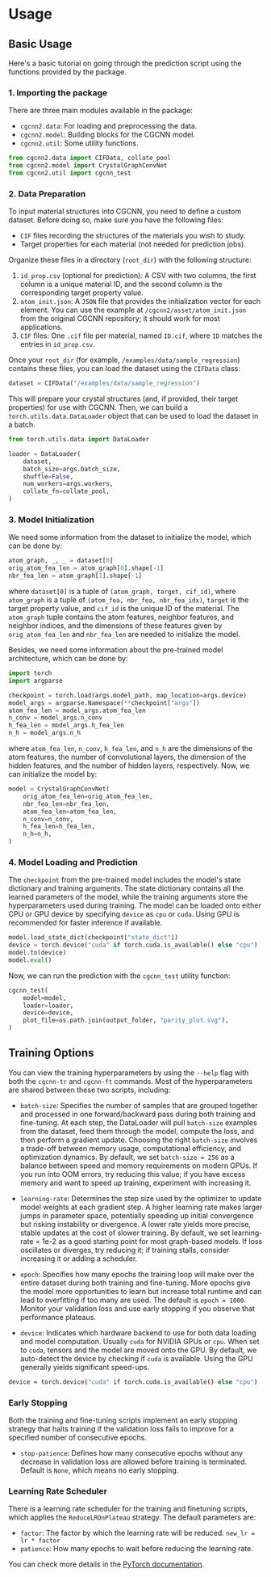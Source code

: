 # Usage

## Basic Usage

Here's a basic tutorial on going through the prediction script using the functions provided by the package. 

### 1. Importing the package

There are three main modules available in the package:

- `cgcnn2.data`: For loading and preprocessing the data.
- `cgcnn2.model`: Building blocks for the CGCNN model.
- `cgcnn2.util`: Some utility functions.

```python
from cgcnn2.data import CIFData, collate_pool
from cgcnn2.model import CrystalGraphConvNet
from cgcnn2.util import cgcnn_test
```

### 2. Data Preparation

To input material structures into CGCNN, you need to define a custom dataset. Before doing so, make sure you have the following files:

- `CIF` files recording the structures of the materials you wish to study.
- Target properties for each material (not needed for prediction jobs).

Organize these files in a directory (`root_dir`) with the following structure:

1. `id_prop.csv` (optional for prediction):
    A CSV with two columns, the first column is a unique material ID, and the second column is the corresponding target property value.
2. `atom_init.json`:
    A `JSON` file that provides the initialization vector for each element. You can use the example at `/cgcnn2/asset/atom_init.json` from the original CGCNN repository; it should work for most applications.
3. `CIF` files:
    One `.cif` file per material, named `ID.cif`, where `ID` matches the entries in `id_prop.csv`.

Once your `root_dir` (for example, `/examples/data/sample_regression`) contains these files, you can load the dataset using the `CIFData` class:

```python
dataset = CIFData("/examples/data/sample_regression")
```

This will prepare your crystal structures (and, if provided, their target properties) for use with CGCNN. Then, we can build a `torch.utils.data.DataLoader` object that can be used to load the dataset in a batch.

```python
from torch.utils.data import DataLoader

loader = DataLoader(
    dataset,
    batch_size=args.batch_size,
    shuffle=False,
    num_workers=args.workers,
    collate_fn=collate_pool,
)
```

### 3. Model Initialization

We need some information from the dataset to initialize the model, which can be done by:

```python
atom_graph, _, _ = dataset[0]
orig_atom_fea_len = atom_graph[0].shape[-1]
nbr_fea_len = atom_graph[1].shape[-1]
```

where `dataset[0]` is a tuple of `(atom_graph, target, cif_id)`, where `atom_graph` is a tuple of `(atom_fea, nbr_fea, nbr_fea_idx)`, `target` is the target property value, and `cif_id` is the unique ID of the material. The `atom_graph` tuple contains the atom features, neighbor features, and neighbor indices, and the dimensions of these features given by `orig_atom_fea_len` and `nbr_fea_len` are needed to initialize the model. 

Besides, we need some information about the pre-trained model architecture, which can be done by:

```python
import torch
import argparse

checkpoint = torch.load(args.model_path, map_location=args.device)
model_args = argparse.Namespace(**checkpoint["args"])
atom_fea_len = model_args.atom_fea_len
n_conv = model_args.n_conv
h_fea_len = model_args.h_fea_len
n_h = model_args.n_h
```

where `atom_fea_len`, `n_conv`, `h_fea_len`, and `n_h` are the dimensions of the atom features, the number of convolutional layers, the dimension of the hidden features, and the number of hidden layers, respectively. Now, we can initialize the model by:

```python
model = CrystalGraphConvNet(
    orig_atom_fea_len=orig_atom_fea_len,
    nbr_fea_len=nbr_fea_len,
    atom_fea_len=atom_fea_len,
    n_conv=n_conv,
    h_fea_len=h_fea_len,
    n_h=n_h,
)
```

### 4. Model Loading and Prediction

The `checkpoint` from the pre-trained model includes the model's state dictionary and training arguments. The state dictionary contains all the learned parameters of the model, while the training arguments store the hyperparameters used during training. The model can be loaded onto either CPU or GPU device by specifying `device` as `cpu` or `cuda`. Using GPU is recommended for faster inference if available.

```python
model.load_state_dict(checkpoint["state_dict"])
device = torch.device("cuda" if torch.cuda.is_available() else "cpu")
model.to(device)
model.eval()
```

Now, we can run the prediction with the `cgcnn_test` utility function:

```python
cgcnn_test(
    model=model,
    loader=loader,
    device=device,
    plot_file=os.path.join(output_folder, "parity_plot.svg"),
)
```

## Training Options

You can view the training hyperparameters by using the `--help` flag with both the `cgcnn-tr` and `cgcnn-ft` commands.
Most of the hyperparameters are shared between these two scripts, including:

- `batch-size`: Specifies the number of samples that are grouped together and processed in one forward/backward pass during both training and fine-tuning. At each step, the DataLoader will pull `batch-size` examples from the dataset, feed them through the model, compute the loss, and then perform a gradient update. Choosing the right `batch-size` involves a trade-off between memory usage, computational efficiency, and optimization dynamics.
By default, we set `batch-size = 256` as a balance between speed and memory requirements on modern GPUs. If you run into OOM errors, try reducing this value; if you have excess memory and want to speed up training, experiment with increasing it.

- `learning-rate`: Determines the step size used by the optimizer to update model weights at each gradient step. A higher learning rate makes larger jumps in parameter space, potentially speeding up initial convergence but risking instability or divergence. A lower rate yields more precise, stable updates at the cost of slower training. By default, we set learning-rate = 1e-2 as a good starting point for most graph-based models. If loss oscillates or diverges, try reducing it; if training stalls, consider increasing it or adding a scheduler.

- `epoch`: Specifies how many epochs the training loop will make over the entire dataset during both training and fine-tuning. More epochs give the model more opportunities to learn but increase total runtime and can lead to overfitting if too many are used. The default is `epoch = 1000`. Monitor your validation loss and use early stopping if you observe that performance plateaus.

- `device`: Indicates which hardware backend to use for both data loading and model computation. Usually `cuda` for NVIDIA GPUs or `cpu`. When set to `cuda`, tensors and the model are moved onto the GPU. By default, we auto-detect the device by checking if `cuda` is available. Using the GPU generally yields significant speed-ups.

```bash
device = torch.device("cuda" if torch.cuda.is_available() else "cpu")
```
 
### Early Stopping
Both the training and fine-tuning scripts implement an early stopping strategy that halts training if the validation loss fails to improve for a specified number of consecutive epochs.

- `stop-patience`: Defines how many consecutive epochs without any decrease in validation loss are allowed before training is terminated. Default is `None`, which means no early stopping.

### Learning Rate Scheduler

There is a learning rate scheduler for the training and finetuning scripts, which applies the `ReduceLROnPlateau` strategy. The default parameters are:

- `factor`: The factor by which the learning rate will be reduced. `new_lr = lr * factor`
- `patience`: How many epochs to wait before reducing the learning rate.

You can check more details in the [PyTorch documentation](https://pytorch.org/docs/stable/generated/torch.optim.lr_scheduler.ReduceLROnPlateau.html).


